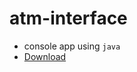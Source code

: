 # atm-interface
- console app using `java`
- [Download](https://minhaskamal.github.io/DownGit/#/home?url=https://github.com/irahuldutta02/java-projects-01/tree/main/atm-interface)
